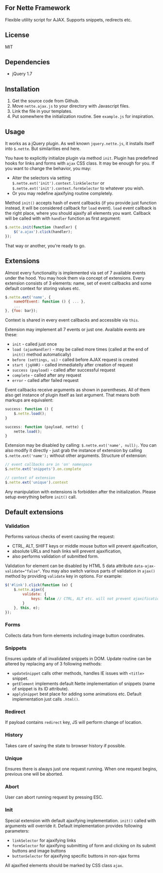 ## For Nette Framework

Flexible utility script for AJAX. Supports snippets, redirects etc.

## License

MIT

## Dependencies

- jQuery 1.7

## Installation

1. Get the source code from Github.
2. Move `nette.ajax.js` to your directory with Javascript files.
3. Link the file in your templates.
4. Put somewhere the initialization routine. See `example.js` for inspiration.

## Usage

It works as a jQuery plugin. As well known `jquery.nette.js`, it installs itself into `$.nette`. But similarities end here.

You have to explicitly initialize plugin via method `init`. Plugin has predefined hooks for links and forms with `ajax` CSS class. It may be enough for you. If you want to change the behavior, you may:

* Alter the selectors via setting `$.nette.ext('init').context.linkSelector` or `$.nette.ext('init').context.formSelector` to whatever you wish.
* Or you may redefine ajaxifying routine completely.

Method `init()` accepts hash of event callbacks (if you provide just function instead, it will be considered callback for `load` event). `load` event callback is the right place, where you should ajaxify all elements you want. Callback will be called with with `handler` function as first argument:

```js
$.nette.init(function (handler) {
	$('a.ajax').click(handler);
});
```

That way or another, you're ready to go.

## Extensions

Almost every functionality is implemented via set of 7 available events under the hood. You may hook them via concept of extensions. Every extension consists of 3 elements: name, set of event callbacks and some default context for storing values etc.

```js
$.nette.ext('name', {
	nameOfEvent: function () { ... },
	...
}, {foo: bar});
```

Context is shared in every event callbacks and accessible via `this`.

Extension may implement all 7 events or just one. Available events are these:

- `init` -  called just once
- `load (ajaxHandler)` - may be called more times (called at the end of `init()` method automatically)
- `before (settings, ui)` - called before AJAX request is created
- `start (jqXHR)` - called immediatelly after creation of request
- `success (payload)` - called after successful request
- `complete` - called after any request
- `error` - called after failed request

Event callbacks receive arguments as shown in parentheses. All of them also get instance of plugin itself as last argument. That means both markups are equivalent:

```js
success: function () {
	$.nette.load();
}
```

```js
success: function (payload, nette) {
	nette.load();
}
```

Extension may be disabled by calling: `$.nette.ext('name', null);`. You can also modify it directly - just grab the instance of extension by calling `$.nette.ext('name');` without other arguments. Structure of extension:

```js
// event callbacks are in 'on' namespace
$.nette.ext('snippets').on.complete
```

```js
// context of extension
$.nette.ext('unique').context
```

Any manipulation with extensions is forbidden after the initialization. Please setup everything before `init()` call.

## Default extensions

### Validation

Performs various checks of event causing the request:

- CTRL, ALT, SHIFT keys or middle mouse button will prevent ajaxification,
- absolute URLs and hash links will prevent ajaxification,
- also performs validation of submitted form.

Validation for element can be disabled by HTML 5 data attribute `data-ajax-validate="false"`. You may also switch various parts of validation in `ajax()` method by providing `validate` key in options. For example:

```js
$('#link').click(function (e) {
	$.nette.ajax({
		validate: {
			keys: false // CTRL, ALT etc. will not prevent ajaxification
		}
	}, this, e);
});
```

### Forms

Collects data from form elements including image button coordinates.

### Snippets

Ensures update of all invalidated snippets in DOM. Update routine can be altered by replacing any of 3 following methods:

- `updateSnippet` calls other methods, handles IE issues with `<title>` snippet.
- `getElement` implements default Nette implementation of snippets (name of snippet is its ID attribute).
- `applySnippet` best place for adding some animations etc. Default implementation just calls `.html()`.

### Redirect

If payload contains `redirect` key, JS will perform change of location.

### History

Takes care of saving the state to browser history if possible.

### Unique

Ensures there is always just one request running. When one request begins, previous one will be aborted.

### Abort

User can abort running request by pressing ESC.

### Init

Special extension with default ajaxifying implementation. `init()` called with arguments will override it. Default implementation provides following parameters:

- `linkSelector` for ajaxifying links
- `formSelector` for ajaxifying submitting of form and clicking on its submit buttons and image buttons
- `buttonSelector` for ajaxifying specific buttons in non-ajax forms

All ajaxified elements should be marked by CSS class `ajax`.
